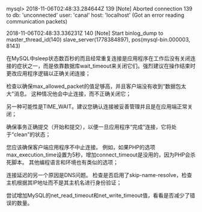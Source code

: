 mysql&gt; 2018-11-06T02:48:33.284644Z 139 \[Note\] Aborted connection 139 to db: 'unconnected' user: 'canal' host: 'localhost' \(Got an error reading communication packets\)

2018-11-06T02:48:33.336231Z 140 \[Note\] Start binlog\_dump to master\_thread\_id\(140\) slave\_server\(1778384897\), pos\(mysql-bin.000003, 8143\)

在MySQL中sleep状态数百秒的而且经常重复连接是应用程序在工作后没有关闭连接的症状之一，而是依靠数据库wait\_timeout来关闭它们。强烈建议在操作结束时更改应用程序逻辑以正确关闭连接；



检查以确保max\_allowed\_packet的值足够高，并且客户端没有收到“数据包太大”消息。 这种情况他会中止连接，而不正确关闭它；



另一种可能性是TIME\_WAIT。建议您确认连接被妥善管理并且是在应用端正常关闭；



确保事务正确提交（开始和提交），以便一旦应用程序“完成”连接，它将处于“clean”的状态；



您应该确保客户端应用程序不中止连接。 例如，如果PHP的选项max\_execution\_time设置为5秒，增加connect\_timeout是没用的，因为PHP会杀死脚本。 其他编程语言和环境也有类似的选项；



连接延迟的另一个原因是DNS问题。 检查是否启用了skip-name-resolve，检查主机根据其IP地址而不是其主机名进行身份验证；



尝试增加MySQL的net\_read\_timeout和net\_write\_timeout值，看看是否减少了错误的数量。












